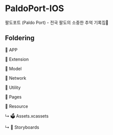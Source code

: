 # PaldoPort-IOS
팔도포트 (Paldo Port) - 전국 팔도의 소중한 추억 기록집🍎

## Foldering

📂 APP

📂 Extension

📂 Model

📂 Network

📂 Utility

📂 Pages

📂 Resource

↳ 🗳 Assets.xcassets

↳ 📂 Storyboards


